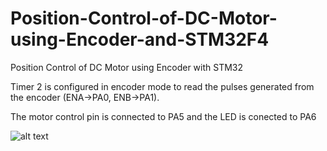 # Position-Control-of-DC-Motor-using-Encoder-and-STM32F4
Position Control of DC Motor using Encoder with STM32

Timer 2 is configured in encoder mode to read the pulses generated from the encoder (ENA->PA0, ENB->PA1).

The motor control pin is connected to PA5 and the LED is conected to PA6 

![alt text](https://i.imgur.com/xbkrLpF.jpg)

